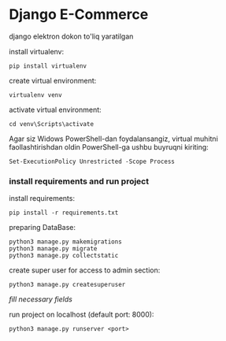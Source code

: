 # Django E-Commerce 
django elektron dokon to'liq yaratilgan 




install virtualenv:
```
pip install virtualenv
```

create virtual environment:
```
virtualenv venv
```

activate virtual environment:
```
cd venv\Scripts\activate
```

Agar siz Widows PowerShell-dan foydalansangiz, virtual muhitni faollashtirishdan oldin PowerShell-ga ushbu buyruqni kiriting:
```
Set-ExecutionPolicy Unrestricted -Scope Process
```

### install requirements and run project

install requirements:
```
pip install -r requirements.txt
```

preparing DataBase:
```
python3 manage.py makemigrations
python3 manage.py migrate
python3 manage.py collectstatic
```

create super user for access to admin section:
```
python3 manage.py createsuperuser
```
*fill necessary fields*

run project on localhost (default port: 8000):
```
python3 manage.py runserver <port>
```

